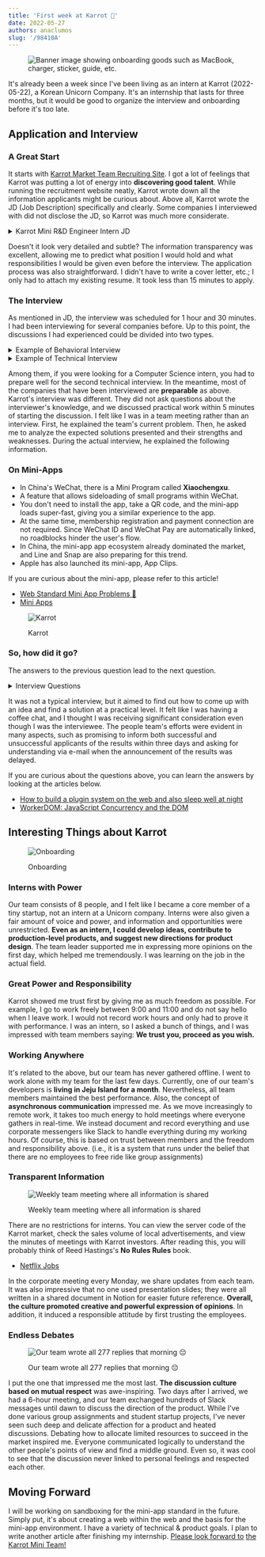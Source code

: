 ```yaml
---
title: 'First week at Karrot 🥕'
date: 2022-05-27
authors: anaclumos
slug: '/98410A'
---
```



<figure>

![Banner image showing onboarding goods such as MacBook, charger, sticker, guide, etc.](E03480.png)


</figure>

It's already been a week since I've been living as an intern at Karrot (2022-05-22), a Korean Unicorn Company.
It's an internship that lasts for three months, but it would be good to organize the interview and onboarding before it's too late.

## Application and Interview

### A Great Start

It starts with [Karrot Market Team Recruiting Site](https://team.daangn.com/).
I got a lot of feelings that Karrot was putting a lot of energy into **discovering good talent**.
While running the recruitment website neatly, Karrot wrote down all the information applicants might be curious about.
Above all, Karrot wrote the JD (Job Description) specifically and clearly.
Some companies I interviewed with did not disclose the JD, so Karrot was much more considerate.

<details>
<summary>Karrot Mini R&D Engineer Intern JD</summary>

**Who we are looking for**.

Karrot Market is still actively using web technology to create mobile apps.
The web is a great tool, but it still has a lot of limitations when it comes to native platform support.
The OS's WebView environment is unsuitable for running multiple apps simultaneously.
Due to the difference between the web security model and the basic OS security model, it is challenging to replicate the **native experience**.
For example, if you request user location information through the web API, you will experience a different UI/UX from the user consent seen in native.
The Karrot Mini team is looking for a breakthrough from the modern web, not the OS WebView.
We are looking for someone who will break through what was initially thought to be challenging to achieve on the web and create an **OS-level experience** that can run entirely in the browser.

Specifically, they will

- Study the next-generation web-based execution environment to be used in the Karrot market
- Provide a sandbox environment to isolate multiple apps
- Must provide Karrot market integration function through web standard interface
- Implement a scheduler that can observe and control the running state of multiple apps

We are looking for someone.

- Familiar with HTML, CSS, and JavaScript-based web development
- Skilled in program development using JavaScript and TypeScript
- Those who are interested in reading the DOM standard and implementing it themselves
- Those who are interested in various web standard APIs
- Have a basic understanding of the security model of web browsers
- Those who want to operate an open-source project from the beginning

Even better if you

- Have experience contributing to or operating an open-source project in which many people participate.
- Have good knowledge of OS, scheduling, and concurrent programming
- Know how to handle various programming languages
- Have experience with system programming languages such as C/C++, Go, Rust, or Zig is preferred

**Please Note**...

- This position is held for three months, and in some cases, a 6-month extension is possible

**Procedure**...

1. Document submission
2. Job interview
3. Final acceptance

**Document Screening**

Karrot Market is accepting freestyle applications.
Please freely express various information that shows your strengths.
You can freely select the document format, such as word, pdf, or web link, excluding `hwp` files.
Please forward your portfolio, GitHub link, etc., as needed.

**Job Interview**

This is the stage where you have an in-depth talk about your job-related experiences and competencies based on your resume and assignments.
The job interview lasts from 1 hour to 1 hour 30 minutes with the Karrot Market team members who are highly related to the job.

</details>

Doesn't it look very detailed and subtle?
The information transparency was excellent, allowing me to predict what position I would hold and what responsibilities I would be given even before the interview.
The application process was also straightforward.
I didn't have to write a cover letter, etc.; I only had to attach my existing resume.
It took less than 15 minutes to apply.

### The Interview

As mentioned in JD, the interview was scheduled for 1 hour and 30 minutes.
I had been interviewing for several companies before.
Up to this point, the discussions I had experienced could be divided into two types.

<details>
<summary>Example of Behavioral Interview</summary>

- If _this_ happened within your team, how would you deal with it?
- What do you think is the most important thing as a PM or developer?
- Please describe this project written on your resume.
  What did you learn? What did you miss the most?

</details>

<details>
<summary>Example of Technical Interview</summary>

- ~ Please solve this problem.
- (In case of Web3 company interview) Please explain the concept of blockchain Proof of Stake. How is it different from Proof of Work? What problem are you trying to solve?
- Please explain the difference between HTTP POST/GET/PUT, etc.

</details>

Among them, if you were looking for a Computer Science intern, you had to prepare well for the second technical interview.
In the meantime, most of the companies that have been interviewed are **preparable** as above.
Karrot's interview was different.
They did not ask questions about the interviewer's knowledge, and we discussed practical work within 5 minutes of starting the discussion.
I felt like I was in a team meeting rather than an interview.
First, he explained the team's current problem.
Then, he asked me to analyze the expected solutions presented and their strengths and weaknesses.
During the actual interview, he explained the following information.

### On Mini-Apps

- In China's WeChat, there is a Mini Program called **Xiaochengxu**.
- A feature that allows sideloading of small programs within WeChat.
- You don't need to install the app, take a QR code, and the mini-app loads super-fast, giving you a similar experience to the app.
- At the same time, membership registration and payment connection are not required. Since WeChat ID and WeChat Pay are automatically linked, no roadblocks hinder the user's flow.
- In China, the mini-app app ecosystem already dominated the market, and Line and Snap are also preparing for this trend.
- Apple has also launched its mini-app, App Clips.

If you are curious about the mini-app, please refer to this article!

- [Web Standard Mini App Problems 📱](/w/A370F3)
- [Mini Apps](https://web.dev/mini-apps/)


<figure>

![Karrot](D6931C.jpeg)


<figcaption>Karrot</figcaption>
</figure>

### So, how did it go?

The answers to the previous question lead to the next question.

<details>
<summary>Interview Questions</summary>

- In the case of WeChat, they create their native client, and the native client runs the mini-app. However, in this case, mini-apps do not comply with web standards and use their security model, making it difficult to introduce them globally. Karrot Market is also envisioning a similar mini-app environment. What is the appropriate strategy for this?
- → It would be sufficient to implement a general-purpose mini-app that complies with standard web specifications and perfectly follows the web security model. In other words, you want to run a WebView inside the web. The first method that comes to mind is an iframe. What's the problem with implementing this in an iframe?
- → Since the external and internal codes of an iframe run on the same thread, the client app also freezes if the mini-app freezes. What should I do to solve this?
- → With Web Worker, it is possible to separate the mini app and the client app into separate threads. However, the Web Worker cannot access the DOM API if you do this. For example, you cannot use the DOM API called `getClientBoundingRect`. What should I do to solve this?
- → Provide a virtual DOM API that Web Workers can access. To solve this problem, Google developed a model called WorkerDOM. And an open-source project called PartyTown, an implementation that separates third-party JS code into a separate Web Worker, was recently released. So how can we implement a mini-app system using this?
- → Let's assume that the mini-app system is implemented using the underlying technologies of Web Worker and WorkerDOM. Then, can we implement forced shutdown and multitasking on the web within the web? What should I do?

</details>

It was not a typical interview, but it aimed to find out how to come up with an idea and find a solution at a practical level.
It felt like I was having a coffee chat, and I thought I was receiving significant consideration even though I was the interviewee.
The people team's efforts were evident in many aspects, such as promising to inform both successful and unsuccessful applicants of the results within three days and asking for understanding via e-mail when the announcement of the results was delayed.

If you are curious about the questions above, you can learn the answers by looking at the articles below.

- [How to build a plugin system on the web and also sleep well at night](https://www.figma.com/blog/how-we-built-the-figma-plugin-system/)
- [WorkerDOM: JavaScript Concurrency and the DOM](https://speakerdeck.com/cramforce/workerdom-javascript-concurrency-and-the-dom)

## Interesting Things about Karrot


<figure>

![Onboarding](752561.jpeg)


<figcaption>Onboarding</figcaption>
</figure>

### Interns with Power

Our team consists of 8 people, and I felt like I became a core member of a tiny startup, not an intern at a Unicorn company.
Interns were also given a fair amount of voice and power, and information and opportunities were unrestricted.
**Even as an intern, I could develop ideas, contribute to production-level products, and suggest new directions for product design**.
The team leader supported me in expressing more opinions on the first day, which helped me tremendously.
I was learning on the job in the actual field.

### Great Power and Responsibility

Karrot showed me trust first by giving me as much freedom as possible.
For example, I go to work freely between 9:00 and 11:00 and do not say hello when I leave work.
I would not record work hours and only had to prove it with performance.
I was an intern, so I asked a bunch of things, and I was impressed with team members saying: **We trust you, proceed as you wish.**

### Working Anywhere

It's related to the above, but our team has never gathered offline.
I went to work alone with my team for the last few days.
Currently, one of our team's developers is **living in Jeju Island for a month**.
Nevertheless, all team members maintained the best performance.
Also, the concept of **asynchronous communication** impressed me.
As we move increasingly to remote work, it takes too much energy to hold meetings where everyone gathers in real-time.
We instead document and record everything and use corporate messengers like Slack to handle everything during my working hours.
Of course, this is based on trust between members and the freedom and responsibility above.
(i.e., it is a system that runs under the belief that there are no employees to free ride like group assignments)

### Transparent Information


<figure>

![Weekly team meeting where all information is shared](4BAC2E.png)


<figcaption>Weekly team meeting where all information is shared</figcaption>
</figure>

There are no restrictions for interns.
You can view the server code of the Karrot market, check the sales volume of local advertisements, and view the minutes of meetings with Karrot investors.
After reading this, you will probably think of Reed Hastings's **No Rules Rules** book.

- [Netflix Jobs](https://jobs.netflix.com/)

In the corporate meeting every Monday, we share updates from each team.
It was also impressive that no one used presentation slides; they were all written in a shared document in Notion for easier future reference.
**Overall, the culture promoted creative and powerful expression of opinions**.
In addition, it induced a responsible attitude by first trusting the employees.

### Endless Debates


<figure>

![Our team wrote all 277 replies that morning 😔](6CE5C9.png)


<figcaption>Our team wrote all 277 replies that morning 😔</figcaption>
</figure>

I put the one that impressed me the most last.
**The discussion culture based on mutual respect** was awe-inspiring.
Two days after I arrived, we had a 6-hour meeting, and our team exchanged hundreds of Slack messages until dawn to discuss the direction of the product.
While I've done various group assignments and student startup projects, I've never seen such deep and delicate affection for a product and heated discussions.
Debating how to allocate limited resources to succeed in the market inspired me.
Everyone communicated logically to understand the other people's points of view and find a middle ground.
Even so, it was cool to see that the discussion never linked to personal feelings and respected each other.

## Moving Forward

I will be working on sandboxing for the mini-app standard in the future.
Simply put, it's about creating a web within the web and the basis for the mini-app environment.
I have a variety of technical & product goals.
I plan to write another article after finishing my internship.
[Please look forward to](https://github.com/braneproject) [the Karrot Mini Team!](https://playground.karrotmini.dev/)
